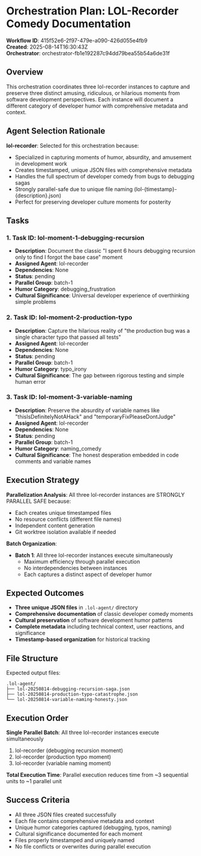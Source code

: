 # Orchestration Plan: LOL-Recorder Comedy Documentation

**Workflow ID**: 415f52e6-2f97-479e-a090-426d055e4fb9  
**Created**: 2025-08-14T16:30:43Z  
**Orchestrator**: orchestrator-fb1e192287c94dd79bea55b54a6de31f  

## Overview

This orchestration coordinates three lol-recorder instances to capture and preserve three distinct amusing, ridiculous, or hilarious moments from software development perspectives. Each instance will document a different category of developer humor with comprehensive metadata and context.

## Agent Selection Rationale

**lol-recorder**: Selected for this orchestration because:
- Specialized in capturing moments of humor, absurdity, and amusement in development work
- Creates timestamped, unique JSON files with comprehensive metadata
- Handles the full spectrum of developer comedy from bugs to debugging sagas
- Strongly parallel-safe due to unique file naming (lol-{timestamp}-{description}.json)
- Perfect for preserving developer culture moments for posterity

## Tasks

### 1. **Task ID**: lol-moment-1-debugging-recursion
- **Description**: Document the classic "I spent 6 hours debugging recursion only to find I forgot the base case" moment
- **Assigned Agent**: lol-recorder
- **Dependencies**: None
- **Status**: pending
- **Parallel Group**: batch-1
- **Humor Category**: debugging_frustration
- **Cultural Significance**: Universal developer experience of overthinking simple problems

### 2. **Task ID**: lol-moment-2-production-typo
- **Description**: Capture the hilarious reality of "the production bug was a single character typo that passed all tests"
- **Assigned Agent**: lol-recorder
- **Dependencies**: None
- **Status**: pending
- **Parallel Group**: batch-1
- **Humor Category**: typo_irony
- **Cultural Significance**: The gap between rigorous testing and simple human error

### 3. **Task ID**: lol-moment-3-variable-naming
- **Description**: Preserve the absurdity of variable names like "thisIsDefinitelyNotAHack" and "temporaryFixPleaseDontJudge"
- **Assigned Agent**: lol-recorder
- **Dependencies**: None
- **Status**: pending
- **Parallel Group**: batch-1
- **Humor Category**: naming_comedy
- **Cultural Significance**: The honest desperation embedded in code comments and variable names

## Execution Strategy

**Parallelization Analysis**: All three lol-recorder instances are STRONGLY PARALLEL SAFE because:
- Each creates unique timestamped files
- No resource conflicts (different file names)
- Independent content generation
- Git worktree isolation available if needed

**Batch Organization**:
- **Batch 1**: All three lol-recorder instances execute simultaneously
  - Maximum efficiency through parallel execution
  - No interdependencies between instances
  - Each captures a distinct aspect of developer humor

## Expected Outcomes

- **Three unique JSON files** in `.lol-agent/` directory
- **Comprehensive documentation** of classic developer comedy moments
- **Cultural preservation** of software development humor patterns
- **Complete metadata** including technical context, user reactions, and significance
- **Timestamp-based organization** for historical tracking

## File Structure

Expected output files:
```
.lol-agent/
├── lol-20250814-debugging-recursion-saga.json
├── lol-20250814-production-typo-catastrophe.json
└── lol-20250814-variable-naming-honesty.json
```

## Execution Order

**Single Parallel Batch**: All three lol-recorder instances execute simultaneously
1. lol-recorder (debugging recursion moment)
2. lol-recorder (production typo moment)  
3. lol-recorder (variable naming moment)

**Total Execution Time**: Parallel execution reduces time from ~3 sequential units to ~1 parallel unit

## Success Criteria

- All three JSON files created successfully
- Each file contains comprehensive metadata and context
- Unique humor categories captured (debugging, typos, naming)
- Cultural significance documented for each moment
- Files properly timestamped and uniquely named
- No file conflicts or overwrites during parallel execution